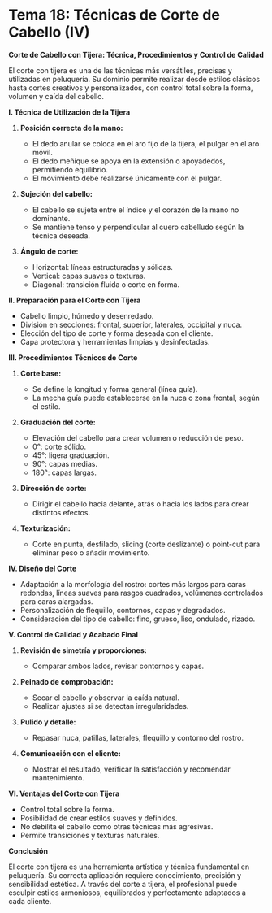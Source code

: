 # Tema 18: Técnicas de Corte de Cabello (IV)

**Corte de Cabello con Tijera: Técnica, Procedimientos y Control de Calidad**

El corte con tijera es una de las técnicas más versátiles, precisas y utilizadas en peluquería. Su dominio permite realizar desde estilos clásicos hasta cortes creativos y personalizados, con control total sobre la forma, volumen y caída del cabello.

**I. Técnica de Utilización de la Tijera**

1. **Posición correcta de la mano:**
   - El dedo anular se coloca en el aro fijo de la tijera, el pulgar en el aro móvil.
   - El dedo meñique se apoya en la extensión o apoyadedos, permitiendo equilibrio.
   - El movimiento debe realizarse únicamente con el pulgar.

2. **Sujeción del cabello:**
   - El cabello se sujeta entre el índice y el corazón de la mano no dominante.
   - Se mantiene tenso y perpendicular al cuero cabelludo según la técnica deseada.

3. **Ángulo de corte:**
   - Horizontal: líneas estructuradas y sólidas.
   - Vertical: capas suaves o texturas.
   - Diagonal: transición fluida o corte en forma.

**II. Preparación para el Corte con Tijera**

- Cabello limpio, húmedo y desenredado.
- División en secciones: frontal, superior, laterales, occipital y nuca.
- Elección del tipo de corte y forma deseada con el cliente.
- Capa protectora y herramientas limpias y desinfectadas.

**III. Procedimientos Técnicos de Corte**

1. **Corte base:**
   - Se define la longitud y forma general (línea guía).
   - La mecha guía puede establecerse en la nuca o zona frontal, según el estilo.

2. **Graduación del corte:**
   - Elevación del cabello para crear volumen o reducción de peso.
   - 0°: corte sólido.
   - 45°: ligera graduación.
   - 90°: capas medias.
   - 180°: capas largas.

3. **Dirección de corte:**
   - Dirigir el cabello hacia delante, atrás o hacia los lados para crear distintos efectos.

4. **Texturización:**
   - Corte en punta, desfilado, slicing (corte deslizante) o point-cut para eliminar peso o añadir movimiento.

**IV. Diseño del Corte**

- Adaptación a la morfología del rostro: cortes más largos para caras redondas, líneas suaves para rasgos cuadrados, volúmenes controlados para caras alargadas.
- Personalización de flequillo, contornos, capas y degradados.
- Consideración del tipo de cabello: fino, grueso, liso, ondulado, rizado.

**V. Control de Calidad y Acabado Final**

1. **Revisión de simetría y proporciones:**
   - Comparar ambos lados, revisar contornos y capas.

2. **Peinado de comprobación:**
   - Secar el cabello y observar la caída natural.
   - Realizar ajustes si se detectan irregularidades.

3. **Pulido y detalle:**
   - Repasar nuca, patillas, laterales, flequillo y contorno del rostro.

4. **Comunicación con el cliente:**
   - Mostrar el resultado, verificar la satisfacción y recomendar mantenimiento.

**VI. Ventajas del Corte con Tijera**

- Control total sobre la forma.
- Posibilidad de crear estilos suaves y definidos.
- No debilita el cabello como otras técnicas más agresivas.
- Permite transiciones y texturas naturales.

**Conclusión**

El corte con tijera es una herramienta artística y técnica fundamental en peluquería. Su correcta aplicación requiere conocimiento, precisión y sensibilidad estética. A través del corte a tijera, el profesional puede esculpir estilos armoniosos, equilibrados y perfectamente adaptados a cada cliente.
